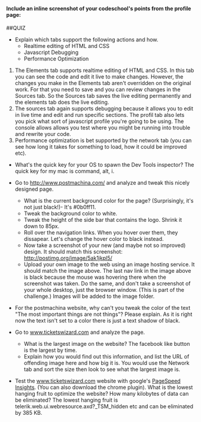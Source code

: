 #### Include an inline screenshot of your codeschool's points from the profile page:

<!-- Modify the Markdown to include your answers. Don't delete the questions! -->

##QUIZ
* Explain which tabs support the following actions and how.
  * Realtime editing of HTML and CSS 
  * Javascript Debugging
  * Performance Optimization 
1.  The Elements tab supports realtime editing of HTML and CSS.  In this tab you can see the code and edit it live to make changes.
 However, the changes you make in the Elements tab aren't overridden on the original work.  For that you need to save and you can review changes in the Sources tab. So the Sources tab saves the live editing permanently and the elements tab does the live editing.  
 2.  The sources tab again supports debugging because it allows you to edit in live time and edit and run specific sections. The profil tab also lets you pick what sort of javascript profile you're going to be using.  The console allows allows you test where you might be running into trouble and rewrite your code. 
3. Performance optimization is bet supported by the network tab (you can see how long it takes for something to load, how it could be improved etc). 
* What's the quick key for your OS to spawn the Dev Tools inspector?
The quick key for my mac is command, alt, i. 

* Go to http://www.postmachina.com/ and analyze and tweak this nicely designed page.
  * What is the current background color for the page?  (Surprisingly, it's not just black!)- It's #0b0ff11.
  * Tweak the background color to white.
  * Tweak the height of the side bar that contains the logo.  Shrink it down to 85px.
  * Roll over the navigation links.  When you hover over them, they dissapear.  Let's change the hover color to black instead.
  * Now take a screenshot of your new (and maybe not so improved) design.  It should match this screenshot: http://postimg.org/image/5ak1jkpl5/
  * Upload your own image to the web using an image hosting service.  It should match the image above. The last nav link in the image above is black because the mouse was hovering there when the screenshot was taken. Do the same, and don't take a screenshot of your whole desktop, just the browser window. (This is part of the challenge.)
Images will be added to the image folder. 

* For the postmachina website, why can't you tweak the color of the text "The most important things are not things"?  Please explain.
As it is right now the text isn't set to a color there is just a text shadow of black. 

* Go to www.ticketswizard.com and analyze the page.  
  * What is the largest image on the website?  The facebook  like button is the largest by time. 
  * Explain how you would find out this information, and list the URL of offending image here and how big it is. You would use the Network tab and sort the size then look to see what the largest image is. 

* Test the www.ticketswizard.com website with google's [PageSpeed Insights](http://www.ticketswizard.com/).  (You can also download the chrome plugin).  What is the lowest hanging fruit to optimize the website?  How many kilobytes of data can be eliminated?
The lowest hanging fruit is telerik.web.ui.webresource.axd?_TSM_hidden etc and can be eliminated by 385 KB. 